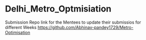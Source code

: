 # Delhi_Metro_Optmisiation

Submission Repo link for the Mentees to update their submissios for different Weeks
https://github.com/Abhinav-pandey1729/Metro-Optimisation
